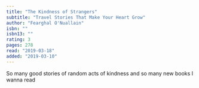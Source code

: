 ```yaml
---
title: "The Kindness of Strangers"
subtitle: "Travel Stories That Make Your Heart Grow"
author: "Fearghal O'Nuallain"
isbn: ""
isbn13: ""
rating: 3
pages: 278
read: "2019-03-18"
added: "2019-03-10"
---
```

So many good stories of random acts of kindness and so many new books I wanna read
